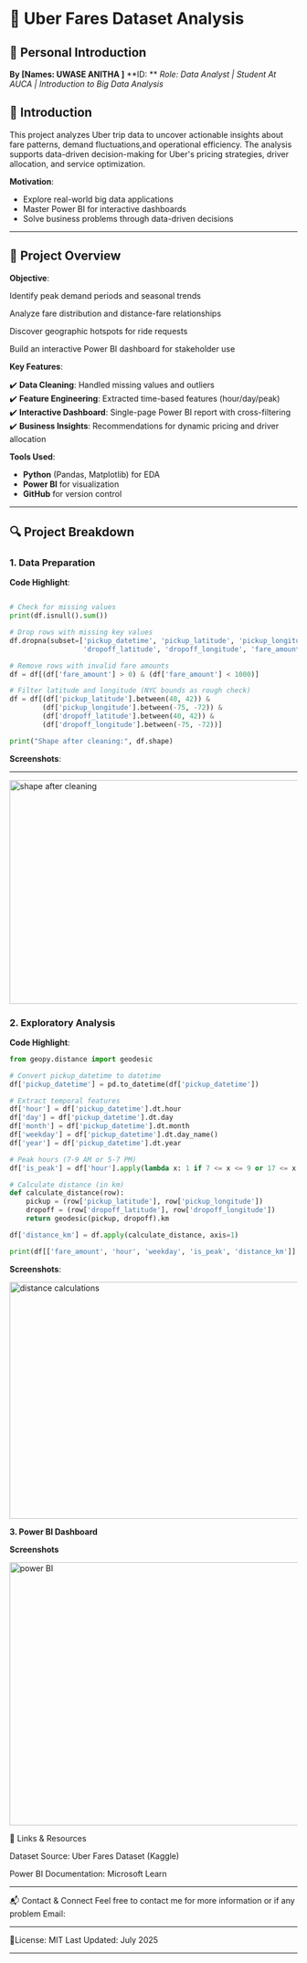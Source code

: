 # 🚖 Uber Fares Dataset Analysis  

## 👋 Personal Introduction  

**By [Names: UWASE ANITHA                  ]** 
**ID: **
*Role: Data Analyst | Student At AUCA | Introduction to Big Data Analysis*  

## 📌 Introduction

This project analyzes Uber trip data to uncover actionable insights about fare patterns, demand fluctuations,and operational efficiency. 
The analysis supports data-driven decision-making for Uber's pricing strategies, driver allocation, and service optimization.

**Motivation**:  
- Explore real-world big data applications  
- Master Power BI for interactive dashboards  
- Solve business problems through data-driven decisions  

---

## 📌 Project Overview  

**Objective**:

Identify peak demand periods and seasonal trends

Analyze fare distribution and distance-fare relationships

Discover geographic hotspots for ride requests

Build an interactive Power BI dashboard for stakeholder use

**Key Features**:  

✔️ **Data Cleaning**: Handled missing values and outliers  
✔️ **Feature Engineering**: Extracted time-based features (hour/day/peak)  
✔️ **Interactive Dashboard**: Single-page Power BI report with cross-filtering  
✔️ **Business Insights**: Recommendations for dynamic pricing and driver allocation  

**Tools Used**:  
- **Python** (Pandas, Matplotlib) for EDA  
- **Power BI** for visualization  
- **GitHub** for version control 

---

## 🔍 Project Breakdown  

### 1. Data Preparation  
 
**Code Highlight**:  

```python

# Check for missing values
print(df.isnull().sum())

# Drop rows with missing key values
df.dropna(subset=['pickup_datetime', 'pickup_latitude', 'pickup_longitude',
                  'dropoff_latitude', 'dropoff_longitude', 'fare_amount'], inplace=True)

# Remove rows with invalid fare amounts
df = df[(df['fare_amount'] > 0) & (df['fare_amount'] < 1000)]

# Filter latitude and longitude (NYC bounds as rough check)
df = df[(df['pickup_latitude'].between(40, 42)) & 
        (df['pickup_longitude'].between(-75, -72)) &
        (df['dropoff_latitude'].between(40, 42)) &
        (df['dropoff_longitude'].between(-75, -72))]

print("Shape after cleaning:", df.shape)
```

**Screenshots**:  

---

<img width="869" height="392" alt="shape after cleaning" src="https://github.com/user-attachments/assets/5116a105-352d-4a92-98e0-082120ef2762" />

### 2. Exploratory Analysis

**Code Highlight**:  

```python
from geopy.distance import geodesic

# Convert pickup_datetime to datetime
df['pickup_datetime'] = pd.to_datetime(df['pickup_datetime'])

# Extract temporal features
df['hour'] = df['pickup_datetime'].dt.hour
df['day'] = df['pickup_datetime'].dt.day
df['month'] = df['pickup_datetime'].dt.month
df['weekday'] = df['pickup_datetime'].dt.day_name()
df['year'] = df['pickup_datetime'].dt.year

# Peak hours (7-9 AM or 5-7 PM)
df['is_peak'] = df['hour'].apply(lambda x: 1 if 7 <= x <= 9 or 17 <= x <= 19 else 0)

# Calculate distance (in km)
def calculate_distance(row):
    pickup = (row['pickup_latitude'], row['pickup_longitude'])
    dropoff = (row['dropoff_latitude'], row['dropoff_longitude'])
    return geodesic(pickup, dropoff).km

df['distance_km'] = df.apply(calculate_distance, axis=1)

print(df[['fare_amount', 'hour', 'weekday', 'is_peak', 'distance_km']].head())

```

**Screenshots**:  


<img width="931" height="415" alt="distance calculations" src="https://github.com/user-attachments/assets/87020d56-c4d9-480b-a5a6-cc96f1b1c12e" />

**3. Power BI Dashboard**
 
**Screenshots**

<img width="939" height="461" alt="power BI" src="https://github.com/user-attachments/assets/96ed1a81-8b95-436f-80ce-3bd2eab5231e" />

🔗 Links & Resources

Dataset Source: Uber Fares Dataset (Kaggle)

Power BI Documentation: Microsoft Learn

---

📬 Contact & Connect
Feel free to contact me  for more information or if any problem
Email:

---

🎨License: MIT
Last Updated: July 2025

---
